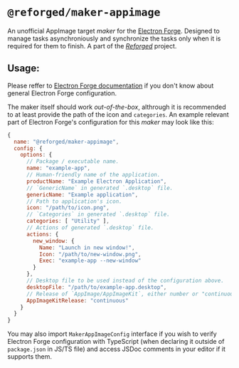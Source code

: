 # `@reforged/maker-appimage`

An unofficial AppImage target *maker* for the [Electron Forge][1]. Designed to
manage tasks asynchroniously and synchronize the tasks only when it is required
for them to finish. A part of the [*Reforged*][2] project.

## Usage:

Please reffer to [Electron Forge documentation][3] if you don't know about
general Electron Forge configuration.

The maker itself should work *out-of-the-box*, althrough it is recommended to
at least provide the path of the icon and `categories`. An example relevant part
of Electron Forge's configuration for this *maker* may look like this:
```js
{
  name: "@reforged/maker-appimage",
  config: {
    options: {
      // Package / executable name.
      name: "example-app",
      // Human-friendly name of the application.
      productName: "Example Electron Application",
      // `GenericName` in generated `.desktop` file.
      genericName: "Example application",
      // Path to application's icon.
      icon: "/path/to/icon.png",
      // `Categories` in generated `.desktop` file.
      categories: [ "Utility" ],
      // Actions of generated `.desktop` file.
      actions: {
        new_window: {
          Name: "Launch in new window!",
          Icon: "/path/to/new-window.png",
          Exec: "example-app --new-window"
        }
      },
      // Desktop file to be used instead of the configuration above.
      desktopFile: "/path/to/example-app.desktop",
      // Release of `AppImage/AppImageKit`, either number or "continuous".
      AppImageKitRelease: "continuous"
    }
  }
}
```

You may also import `MakerAppImageConfig` interface if you wish to verify
Electron Forge configuration with TypeScript (when declaring it outside of
`package.json` in JS/TS file) and access JSDoc comments in your editor if it
supports them.

[1]: https://github.com/electron/forge
[2]: https://github.com/SpacingBat3/ReForged
[3]: https://www.electronforge.io/configuration